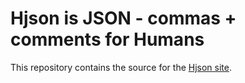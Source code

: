 
# Hjson is JSON - commas + comments for Humans

This repository contains the source for the [Hjson site](http://hjson.org).
